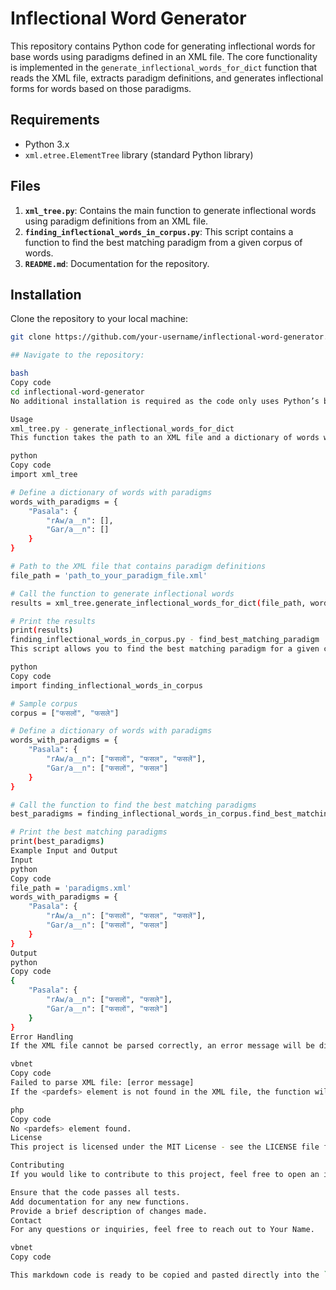 # Inflectional Word Generator

This repository contains Python code for generating inflectional words for base words using paradigms defined in an XML file. The core functionality is implemented in the `generate_inflectional_words_for_dict` function that reads the XML file, extracts paradigm definitions, and generates inflectional forms for words based on those paradigms.

## Requirements

- Python 3.x
- `xml.etree.ElementTree` library (standard Python library)

## Files

1. **`xml_tree.py`**: Contains the main function to generate inflectional words using paradigm definitions from an XML file.
2. **`finding_inflectional_words_in_corpus.py`**: This script contains a function to find the best matching paradigm from a given corpus of words.
3. **`README.md`**: Documentation for the repository.

## Installation

Clone the repository to your local machine:

```bash
git clone https://github.com/your-username/inflectional-word-generator.git

## Navigate to the repository:

bash
Copy code
cd inflectional-word-generator
No additional installation is required as the code only uses Python’s built-in libraries.

Usage
xml_tree.py - generate_inflectional_words_for_dict
This function takes the path to an XML file and a dictionary of words with paradigms and generates inflectional forms for each base word. Here’s an example of how to use it:

python
Copy code
import xml_tree

# Define a dictionary of words with paradigms
words_with_paradigms = {
    "Pasala": {
        "rAw/a__n": [],
        "Gar/a__n": []
    }
}

# Path to the XML file that contains paradigm definitions
file_path = 'path_to_your_paradigm_file.xml'

# Call the function to generate inflectional words
results = xml_tree.generate_inflectional_words_for_dict(file_path, words_with_paradigms)

# Print the results
print(results)
finding_inflectional_words_in_corpus.py - find_best_matching_paradigm
This script allows you to find the best matching paradigm for a given corpus by comparing inflectional forms defined in the XML with words present in the corpus.

python
Copy code
import finding_inflectional_words_in_corpus

# Sample corpus
corpus = ["फसलों", "फसले"]

# Define a dictionary of words with paradigms
words_with_paradigms = {
    "Pasala": {
        "rAw/a__n": ["फसलों", "फसल", "फसलें"],
        "Gar/a__n": ["फसलों", "फसल"]
    }
}

# Call the function to find the best matching paradigms
best_paradigms = finding_inflectional_words_in_corpus.find_best_matching_paradigm(words_with_paradigms, corpus)

# Print the best matching paradigms
print(best_paradigms)
Example Input and Output
Input
python
Copy code
file_path = 'paradigms.xml'
words_with_paradigms = {
    "Pasala": {
        "rAw/a__n": ["फसलों", "फसल", "फसलें"],
        "Gar/a__n": ["फसलों", "फसल"]
    }
}
Output
python
Copy code
{
    "Pasala": {
        "rAw/a__n": ["फसलों", "फसले"],
        "Gar/a__n": ["फसलों", "फसले"]
    }
}
Error Handling
If the XML file cannot be parsed correctly, an error message will be displayed:

vbnet
Copy code
Failed to parse XML file: [error message]
If the <pardefs> element is not found in the XML file, the function will print:

php
Copy code
No <pardefs> element found.
License
This project is licensed under the MIT License - see the LICENSE file for details.

Contributing
If you would like to contribute to this project, feel free to open an issue or submit a pull request. Please ensure that your contributions adhere to the following guidelines:

Ensure that the code passes all tests.
Add documentation for any new functions.
Provide a brief description of changes made.
Contact
For any questions or inquiries, feel free to reach out to Your Name.

vbnet
Copy code

This markdown code is ready to be copied and pasted directly into the `README.md` file in your GitHub repository.





